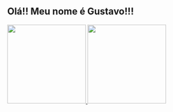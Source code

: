 ## Olá!! Meu nome é Gustavo!!!
<div>
  <a href="https://github.com/Gubisss">
  <img height="180em" src="https://github-readme-stats.vercel.app/api?username=Gubisss&show_icons=true&theme=tokyonight&include_all_commits=true&count_private=true"/>
  <img height="180em" src="https://github-readme-stats.vercel.app/api/top-langs/?username=Gubisss&layout=compact&langs_count=7&theme=tokyonight"/>
</div>
